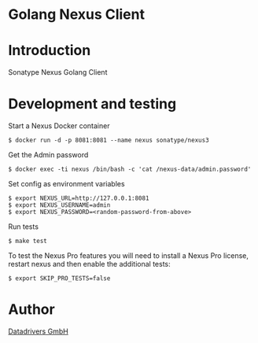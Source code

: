 Golang Nexus Client
==========

# Introduction

Sonatype Nexus Golang Client

# Development and testing

Start a Nexus Docker container

```shell
$ docker run -d -p 8081:8081 --name nexus sonatype/nexus3
```

Get the Admin password

```shell
$ docker exec -ti nexus /bin/bash -c 'cat /nexus-data/admin.password'
```

Set config as environment variables

```shell
$ export NEXUS_URL=http://127.0.0.1:8081
$ export NEXUS_USERNAME=admin
$ export NEXUS_PASSWORD=<random-password-from-above>
```

Run tests

```shell
$ make test
```
  
To test the Nexus Pro features you will need to install a Nexus Pro license, restart nexus and then enable the additional tests:

```shell
$ export SKIP_PRO_TESTS=false
```

# Author

[Datadrivers GmbH](https://www.datadrivers.de)
